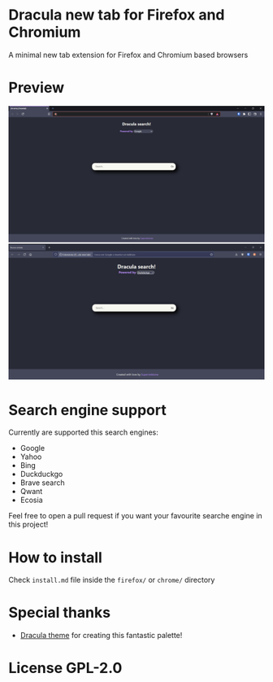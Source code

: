# Dracula new tab for Firefox and Chromium

A minimal new tab extension for Firefox and Chromium based browsers

# Preview

<img src="chrome/screenshot.png"/>
<img src="firefox/screenshot.png"/>

# Search engine support

Currently are supported this search engines:

- Google
- Yahoo
- Bing
- Duckduckgo
- Brave search
- Qwant
- Ecosia

Feel free to open a pull request if you want your favourite searche engine in this project!

# How to install

Check `install.md` file inside the `firefox/` or `chrome/` directory

# Special thanks

- [Dracula theme](https://draculatheme.com/) for creating this fantastic palette!

# License GPL-2.0
